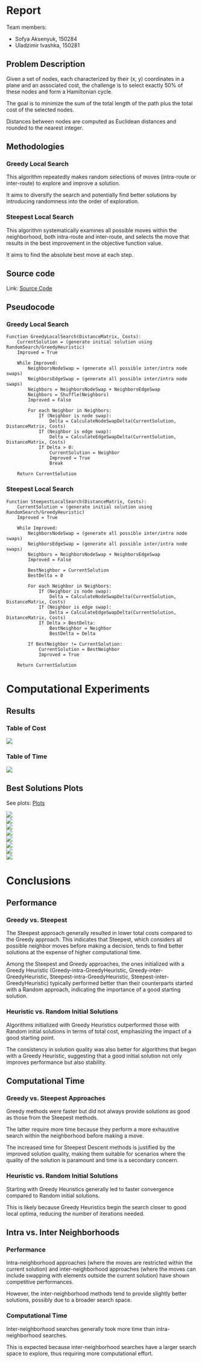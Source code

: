 # Report

Team members:

- Sofya Aksenyuk, 150284
- Uladzimir Ivashka, 150281

## Problem Description

Given a set of nodes, each characterized by their (x, y) coordinates in a plane and an associated cost, the challenge is to select exactly 50% of these nodes and form a Hamiltonian cycle. 

The goal is to minimize the sum of the total length of the path plus the total cost of the selected nodes. 

Distances between nodes are computed as Euclidean distances and rounded to the nearest integer. 

## Methodologies

### Greedy Local Search

This algorithm repeatedly makes random selections of moves (intra-route or inter-route) to explore and improve a solution. 

It aims to diversify the search and potentially find better solutions by introducing randomness into the order of exploration.

### Steepest Local Search

This algorithm systematically examines all possible moves within the neighborhood, both intra-route and inter-route, and selects the move that results in the best improvement in the objective function value. 

It aims to find the absolute best move at each step.

## Source code

Link: [Source Code](https://github.com/aksenyuk/evolutionary-computation/blob/main/local-search/local-search.ipynb)

<div style="page-break-after: always"></div>

## Pseudocode

### Greedy Local Search

    Function GreedyLocalSearch(DistanceMatrix, Costs):
        CurrentSolution = (generate initial solution using RandomSearch/GreedyHeuristic)
        Improved = True
        
        While Improved:
            NeighborsNodeSwap = (generate all possible inter/intra node swaps)
            NeighborsEdgeSwap = (generate all possible inter/intra node swaps)
            Neighbors = NeighborsNodeSwap + NeighborsEdgeSwap
            Neighbors = Shuffle(Neighbors)
            Improved = False
            
            For each Neighbor in Neighbors:
                If (Neighbor is node swap):
                    Delta = CalculateNodeSwapDelta(CurrentSolution, DistanceMatrix, Costs)
                If (Neighbor is edge swap):
                    Delta = CalculateEdgeSwapDelta(CurrentSolution, DistanceMatrix, Costs)
                If Delta > 0:
                    CurrentSolution = Neighbor
                    Improved = True
                    Break
                    
        Return CurrentSolution


<div style="page-break-after: always"></div>

### Steepest Local Search

    Function SteepestLocalSearch(DistanceMatrix, Costs):
        CurrentSolution = (generate initial solution using RandomSearch/GreedyHeuristic)
        Improved = True
        
        While Improved:
            NeighborsNodeSwap = (generate all possible inter/intra node swaps)
            NeighborsEdgeSwap = (generate all possible inter/intra node swaps)
            Neighbors = NeighborsNodeSwap + NeighborsEdgeSwap
            Improved = False
            
            BestNeighbor = CurrentSolution
            BestDelta = 0
            
            For each Neighbor in Neighbors:
                If (Neighbor is node swap):
                    Delta = CalculateNodeSwapDelta(CurrentSolution, DistanceMatrix, Costs)
                If (Neighbor is edge swap):
                    Delta = CalculateEdgeSwapDelta(CurrentSolution, DistanceMatrix, Costs)
                If Delta > BestDelta:
                    BestNeighbor = Neighbor
                    BestDelta = Delta
            
            If BestNeighbor != CurrentSolution:
                CurrentSolution = BestNeighbor
                Improved = True
                    
        Return CurrentSolution

<div style="page-break-after: always"></div>

# Computational Experiments

## Results

### Table of Cost

<img src="plots/costs.png"/>

### Table of Time

<img src="plots/times.png"/>

## Best Solutions Plots

See plots: [Plots](https://github.com/aksenyuk/evolutionary-computation/tree/main/local-search/plots/)

<div style="page-break-after: always"></div>

<img src="plots/Greedy-inter-GreedyHeuristic.png"/>

<div style="page-break-after: always"></div>

<img src="plots/Greedy-inter-Random.png"/>
	
<div style="page-break-after: always"></div>

<img src="plots/Greedy-intra-GreedyHeuristic.png"/>

<div style="page-break-after: always"></div>

<img src="plots/Greedy-intra-Random.png"/>

<div style="page-break-after: always"></div>

<img src="plots/Steepest-inter-GreedyHeuristic.png"/>

<div style="page-break-after: always"></div>

<img src="plots/Steepest-inter-Random.png"/>

<div style="page-break-after: always"></div>

<img src="plots/Steepest-intra-GreedyHeuristic TSPA.png"/>

<div style="page-break-after: always"></div>

<img src="plots/Steepest-intra-Random.png"/>

<div style="page-break-after: always"></div>

# Conclusions

## Performance

### Greedy vs. Steepest

The Steepest approach generally resulted in lower total costs compared to the Greedy approach. This indicates that Steepest, which considers all possible neighbor moves before making a decision, tends to find better solutions at the expense of higher computational time.

Among the Steepest and Greedy approaches, the ones initialized with a Greedy Heuristic (Greedy-intra-GreedyHeuristic, Greedy-inter-GreedyHeuristic, Steepest-intra-GreedyHeuristic, Steepest-inter-GreedyHeuristic) typically performed better than their counterparts started with a Random approach, indicating the importance of a good starting solution.

### Heuristic vs. Random Initial Solutions

Algorithms initialized with Greedy Heuristics outperformed those with Random initial solutions in terms of total cost, emphasizing the impact of a good starting point.

The consistency in solution quality was also better for algorithms that began with a Greedy Heuristic, suggesting that a good initial solution not only improves performance but also stability.

## Computational Time

### Greedy vs. Steepest Approaches

Greedy methods were faster but did not always provide solutions as good as those from the Steepest methods. 

The latter require more time because they perform a more exhaustive search within the neighborhood before making a move.

The increased time for Steepest Descent methods is justified by the improved solution quality, making them suitable for scenarios where the quality of the solution is paramount and time is a secondary concern.

### Heuristic vs. Random Initial Solutions

Starting with Greedy Heuristics generally led to faster convergence compared to Random initial solutions. 

This is likely because Greedy Heuristics begin the search closer to good local optima, reducing the number of iterations needed.

## Intra vs. Inter Neighborhoods

### Performance

Intra-neighborhood approaches (where the moves are restricted within the current solution) and inter-neighborhood approaches (where the moves can include swapping with elements outside the current solution) have shown competitive performances. 

However, the inter-neighborhood methods tend to provide slightly better solutions, possibly due to a broader search space.

### Computational Time

Inter-neighborhood searches generally took more time than intra-neighborhood searches. 

This is expected because inter-neighborhood searches have a larger search space to explore, thus requiring more computational effort.
